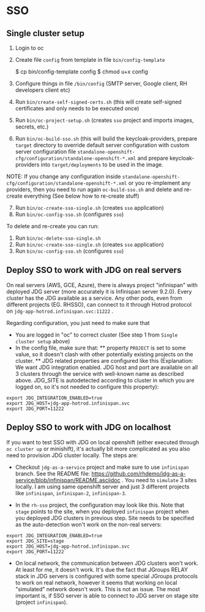 # SSO

## Single cluster setup

1. Login to oc
2. Create file `config` from template in file `bin/config-template`


    $ cp bin/config-template config
    $ chmod u+x config 
         
3. Configure things in file `/bin/config` (SMTP server, Google client, RH developers client etc)    
4. Run `bin/create-self-signed-certs.sh` (this will create self-signed certificates and only needs to be executed once)
5. Run `bin/oc-project-setup.sh` (creates `sso` project and imports images, secrets, etc.)
6. Run `bin/oc-build-sso.sh` (this will build the keycloak-providers, prepare `target` directory to 
override default server configuration with custom server configuration file `standalone-openshift-cfg/configuration/standalone-openshift-*.xml` 
and prepare keycloak-providers into `target/deployments` to be used in the image.
                              
NOTE: If you change any configuration inside `standalone-openshift-cfg/configuration/standalone-openshift-*.xml`
or you re-implement any providers, then you need to run again `oc-build-sso.sh` and delete 
and re-create everything (See below how to re-create stuff)  

7. Run `bin/oc-create-sso-single.sh` (creates `sso` application)
8. Run `bin/oc-config-sso.sh` (configures `sso`)

To delete and re-create you can run:

1. Run `bin/oc-delete-sso-single.sh`
2. Run `bin/oc-create-sso-single.sh` (creates `sso` application)
3. Run `bin/oc-config-sso.sh` (configures `sso`) 


Deploy SSO to work with JDG on real servers
-------------------------------------------
On real servers (AWS, GCE, Azure), there is always project "infinispan" with deployed JDG server (more accurately
it is Infinispan server 9.2.0). Every cluster has the JDG available as a service. Any other pods, even from different 
projects (EG. RHSSO), can connect to it through Hotrod protocol on `jdg-app-hotrod.infinispan.svc:11222` .

Regarding configuration, you just need to make sure that
* You are logged in "oc" to correct cluster (See step 1 from `Single cluster setup` above)
* In the config file, make sure that:
** property `PROJECT` is set to some value, so it doesn't clash with other potentially existing projects 
on the cluster.
** JDG related properties are configured like this (Explanation: We want JDG integration enabled. JDG host and port 
are available on all 3 clusters through the service with well-known name as described above. JDG_SITE is autodetected
according to cluster in which you are logged on, so it's not needed to configure this property):

```
export JDG_INTEGRATION_ENABLED=true
export JDG_HOST=jdg-app-hotrod.infinispan.svc
export JDG_PORT=11222
```

Deploy SSO to work with JDG on localhost
----------------------------------------
If you want to test SSO with JDG on local openshift (either executed through `oc cluster up` or minishift), 
it's actually bit more complicated as you also need to provision JDG cluster locally. The steps are:
* Checkout `jdg-as-a-service` project and make sure to use `infinispan` branch. 
See the README file: https://github.com/rhdemo/jdg-as-a-service/blob/infinispan/README.asciidoc . You need 
to `simulate` 3 sites locally. I am using same openshift server and just 3 different projects like `infinispan`, `infinispan-2`, `infinispan-3`.

* In the `rh-sso` project, the configuration may look like this. Note that `stage` points to the site, when you deployed `infinispan` project
when you deployed JDG clusters in previous step. Site needs to be specified as the auto-detection won't work on the non-real servers:

```
export JDG_INTEGRATION_ENABLED=true
export JDG_SITE=stage
export JDG_HOST=jdg-app-hotrod.infinispan.svc
export JDG_PORT=11222`
```
* On local network, the communication between JDG clusters won't work. At least for me, it doesn't work. It's due the fact that JGroups RELAY
stack in JDG servers is configured with some special JGroups protocols to work on real network, however it seems that working on local "simulated"
network doesn't work. This is not an issue. The most important is, if SSO server is able to connect to JDG server on stage site (project `infinispan`). 
   
